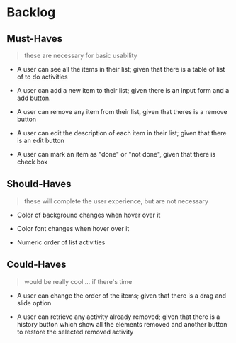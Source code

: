 # Backlog

## Must-Haves

> these are necessary for basic usability
 
- A user can see all the items in their list; given that there is a table of list of to do activities

- A user can add a new item to their list; given there is an input form and a add button.

- A user can remove any item from their list, given that theres is a remove button

- A user can edit the description of each item in their list; given that there is an edit button

- A user can mark an item as "done" or "not done", given that there is check box

## Should-Haves

> these will complete the user experience, but are not necessary

- Color of background changes when hover over it
  
- Color font changes when hover over it

- Numeric order of list activities

## Could-Haves

> would be really cool ... if there's time

- A user can change the order of the items; given that there is a drag and slide option

- A user can retrieve any activity already removed; given that there is a history button which show all the elements removed  and another button to restore the selected removed activity